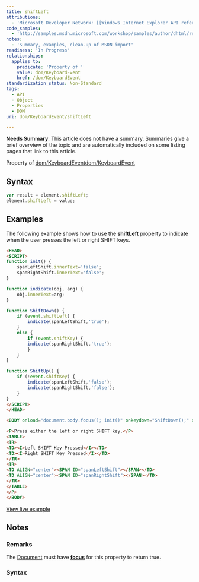```yaml
---
title: shiftLeft
attributions:
  - 'Microsoft Developer Network: [[Windows Internet Explorer API reference](http://msdn.microsoft.com/en-us/library/ie/hh828809%28v=vs.85%29.aspx) Article]'
code_samples:
  - 'http://samples.msdn.microsoft.com/workshop/samples/author/dhtml/refs/starLeft.htm'
notes:
  - 'Summary, examples, clean-up of MSDN import'
readiness: 'In Progress'
relationships:
  applies_to:
    predicate: 'Property of '
    value: dom/KeyboardEvent
    href: /dom/KeyboardEvent
standardization_status: Non-Standard
tags:
  - API
  - Object
  - Properties
  - DOM
uri: dom/KeyboardEvent/shiftLeft

---
```

**Needs Summary**: This article does not have a summary. Summaries give a brief overview of the topic and are automatically included on some listing pages that link to this article.

Property of [dom/KeyboardEvent](/dom/KeyboardEvent)[dom/KeyboardEvent](/dom/KeyboardEvent)

## Syntax

``` js
var result = element.shiftLeft;
element.shiftLeft = value;
```

## Examples

The following example shows how to use the **shiftLeft** property to indicate when the user presses the left or right SHIFT keys.

``` html
<HEAD>
<SCRIPT>
function init() {
    spanLeftShift.innerText='false';
    spanRightShift.innerText='false';
}

function indicate(obj, arg) {
    obj.innerText=arg;
}

function ShiftDown() {
    if (event.shiftLeft) {
        indicate(spanLeftShift,'true');
    }
    else {
        if (event.shiftKey) {
        indicate(spanRightShift,'true');
        }
    }
}

function ShiftUp() {
    if (!event.shiftKey) {
        indicate(spanLeftShift,'false');
        indicate(spanRightShift,'false');
    }
}
</SCRIPT>
</HEAD>

<BODY onload="document.body.focus(); init()" onkeydown="ShiftDown();" onkeyup="ShiftUp();">

<P>Press either the left or right SHIFT key.</P>
<TABLE>
<TR>
<TD><I>Left SHIFT Key Pressed</I></TD>
<TD><I>Right SHIFT Key Pressed</I></TD>
</TR>
<TR>
<TD ALIGN="center"><SPAN ID="spanLeftShift"></SPAN></TD>
<TD ALIGN="center"><SPAN ID="spanRightShift"></SPAN></TD>
</TR>
</TABLE>
</P>
</BODY>
```

[View live example](http://samples.msdn.microsoft.com/workshop/samples/author/dhtml/refs/starLeft.htm)

## Notes

### Remarks

The [Document](/dom/Document) must have [**focus**](/dom/HTMLElement/focus) for this property to return true.

### Syntax
